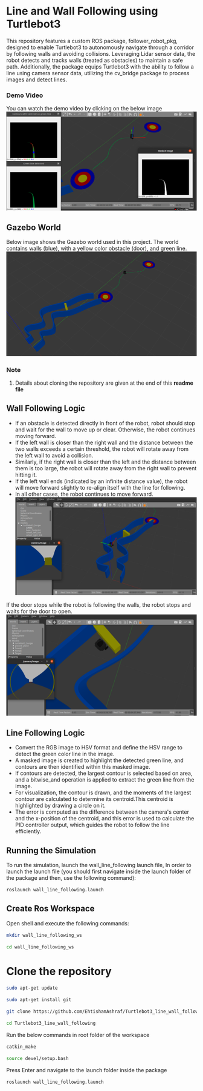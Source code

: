 # Line and Wall Following using Turtlebot3
This repository features a custom ROS package, follower_robot_pkg, designed to enable Turtlebot3 to autonomously navigate through a corridor by following walls and avoiding collisions. Leveraging Lidar sensor data, the robot detects and tracks walls (treated as obstacles) to maintain a safe path. Additionally, the package equips Turtlebot3 with the ability to follow a line using camera sensor data, utilizing the cv_bridge package to process images and detect lines.

### Demo Video
You can watch the demo video by clicking on the below image
[![Watch the video](https://github.com/EhtishamAshraf/Turtlebot3_line_wall_following/blob/main/src/follower_robot_pkg/Images/2.png)](https://www.youtube.com/watch?v=d6_b9ii4WU4&t=2s)

## Gazebo World
Below image shows the Gazebo world used in this project. The world contains walls (blue), with a yellow color obstacle (door), and green line.
![Gazebo World](https://github.com/EhtishamAshraf/Turtlebot3_line_wall_following/blob/main/src/follower_robot_pkg/Images/1.png)

### Note 
1.  Details about cloning the repository are given at the end of this **readme file**

## Wall Following Logic
- If an obstacle is detected directly in front of the robot, robot should stop and wait for the wall to move up or clear. Otherwise, the robot 
  continues moving forward. 
- If the left wall is closer than the right wall and the distance between the two walls exceeds a certain threshold, the robot will rotate away 
  from the left wall to avoid a collision. 
- Similarly, if the right wall is closer than the left and the distance between them is too large, the robot will rotate away from the right 
  wall to prevent hitting it. 
- If the left wall ends (indicated by an infinite distance value), the robot will move forward slightly to re-align itself with the line for 
  following. 
- In all other cases, the robot continues to move forward.
![Wall Following](https://github.com/EhtishamAshraf/Turtlebot3_line_wall_following/blob/main/src/follower_robot_pkg/Images/3.png)

If the door stops while the robot is following the walls, the robot stops and waits for the door to open.
![Door Closed](https://github.com/EhtishamAshraf/Turtlebot3_line_wall_following/blob/main/src/follower_robot_pkg/Images/4.png)

## Line Following Logic
- Convert the RGB image to HSV format and define the HSV range to detect the green color line in the image. 
- A masked image is created to highlight the detected green line, and contours are then identified within this masked image.
- If contours are detected, the largest contour is selected based on area, and a bitwise_and operation is applied to extract the green line from 
  the image.
- For visualization, the contour is drawn, and the moments of the largest contour are calculated to determine its centroid.This centroid is     
  highlighted by drawing a circle on it.
- The error is computed as the difference between the camera's center and the x-position of the centroid, and this error is used to calculate 
  the PID controller output, which guides the robot to follow the line efficiently.

## Running the Simulation
To run the simulation, launch the wall_line_following launch file, In order to launch the launch file (you should first navigate inside the launch folder of the package and then, use the following command): 
```bash
roslaunch wall_line_following.launch
```

## Create Ros Workspace
Open shell and execute the following commands:
```bash
mkdir wall_line_following_ws
```
```bash
cd wall_line_following_ws
```
# Clone the repository
```bash
sudo apt-get update
```
```bash
sudo apt-get install git
```
```bash
git clone https://github.com/EhtishamAshraf/Turtlebot3_line_wall_following.git
```
```bash
cd Turtlebot3_line_wall_following
```
Run the below commands in root folder of the workspace
```bash
catkin_make 
```
```bash
source devel/setup.bash 
```
Press Enter and navigate to the launch folder inside the package
```bash
roslaunch wall_line_following.launch
```

